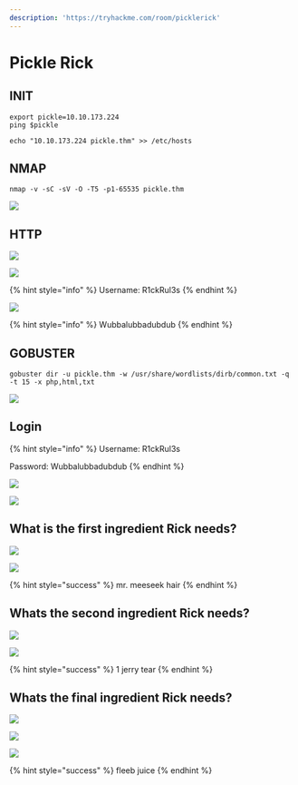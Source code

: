 ```yaml
---
description: 'https://tryhackme.com/room/picklerick'
---
```


# Pickle Rick

## INIT

```text
export pickle=10.10.173.224
ping $pickle

echo "10.10.173.224 pickle.thm" >> /etc/hosts
```

## NMAP

```text
nmap -v -sC -sV -O -T5 -p1-65535 pickle.thm
```

![](../.gitbook/assets/image%20%28413%29.png)

## HTTP

![](../.gitbook/assets/image%20%28382%29.png)

![](../.gitbook/assets/image%20%28386%29.png)

{% hint style="info" %}
Username: R1ckRul3s
{% endhint %}

![](../.gitbook/assets/image%20%28423%29.png)

{% hint style="info" %}
Wubbalubbadubdub
{% endhint %}

## GOBUSTER

```text
gobuster dir -u pickle.thm -w /usr/share/wordlists/dirb/common.txt -q -t 15 -x php,html,txt
```

![](../.gitbook/assets/image%20%28415%29.png)

## Login

{% hint style="info" %}
Username: R1ckRul3s

Password: Wubbalubbadubdub
{% endhint %}

![](../.gitbook/assets/image%20%28406%29.png)

![](../.gitbook/assets/image%20%28391%29.png)

## What is the first ingredient Rick needs?

![](../.gitbook/assets/image%20%28414%29.png)

![](../.gitbook/assets/image%20%28378%29.png)

{% hint style="success" %}
mr. meeseek hair
{% endhint %}

## Whats the second ingredient Rick needs?

![](../.gitbook/assets/image%20%28384%29.png)

![](../.gitbook/assets/image%20%28421%29.png)

{% hint style="success" %}
1 jerry tear
{% endhint %}

## Whats the final ingredient Rick needs?

![](../.gitbook/assets/image%20%28383%29.png)

![](../.gitbook/assets/image%20%28409%29.png)

![](../.gitbook/assets/image%20%28397%29.png)

{% hint style="success" %}
fleeb juice
{% endhint %}

